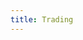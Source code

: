 ```yaml
---
title: Trading
---
```


<ExternalRedirect href="https://docs.starswap.xyz/sdk/2.0.0/guides/trading" />
